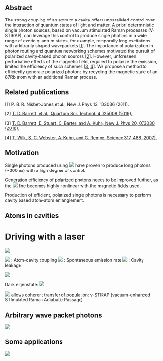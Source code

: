 ## Abstract

The strong coupling of an atom to a cavity offers unparalleled control over the interaction of quantum states of light and matter. A priori deterministic single photon sources, based on vacuum stimulated Raman processes (V-STIRAP), can leverage this control to produce single photons in a wide range of exotic quantum states, for example, temporally long excitations with arbitrarily shaped wavepackets [[1](https://iopscience.iop.org/article/10.1088/1367-2630/13/10/103036/pdf)]. The importance of polarization in photon routing and quantum networking schemes motivated the pursuit of polarized cavity-based photon sources [[2](https://iopscience.iop.org/article/10.1088/2058-9565/aafaba/pdf)]. However, unforeseen perturbative effects of the magnetic field, required to polarize the emission, limited the efficiency of such schemes [[3](https://iopscience.iop.org/article/10.1088/1367-2630/aad14e/pdf), [4](https://science.sciencemag.org/content/317/5837/488)]. We propose a method to efficiently generate polarized photons by recycling the magnetic state of an 87Rb atom with an additional Raman process. 

## Related publications

[1] [P. B. R. Nisbet-Jones et al., New J. Phys 13, 103036 (2011).](https://iopscience.iop.org/article/10.1088/1367-2630/13/10/103036/pdf)

[2] [T. D. Barrett, et al., Quantum Sci. Technol. 4 025008 (2019).](https://iopscience.iop.org/article/10.1088/2058-9565/aafaba/pdf)

[3] [T. D. Barrett, D. Stuart, O. Barter, and A. Kuhn, New J. Phys 20, 073030 (2018).](https://iopscience.iop.org/article/10.1088/1367-2630/aad14e/pdf)

[4] [T. Wilk, S. C. Webster, A. Kuhn, and G. Rempe, Science 317, 488 (2007).](https://science.sciencemag.org/content/317/5837/488)


## Motivation

Single photons produced using <img src="https://render.githubusercontent.com/render/math?math=^{87}\text{Rb}"> have proven to produce long photons (~300 ns) with a high degree of control. 

Generation efficiency of polarized photons needs to be improved further, as the <img src="https://render.githubusercontent.com/render/math?math=^{87}\text{Rb} D_2"> line becomes highly nonlinear with the magnetic fields used. 

Production of efficient, polarized single photons is necessary to perform cavity based atom-atom entanglement.

## Atoms in cavities
# Driving with a laser

![](https://firebasestorage.googleapis.com/v0/b/firescript-577a2.appspot.com/o/imgs%2Fapp%2FjuanraPhD%2FFuxYzlawtT.png?alt=media&token=0a7c9f70-7c63-4dfc-bc68-58ee992a667a)

<img src="https://render.githubusercontent.com/render/math?math=g_0"> :  Atom-cavity coupling
<img src="https://render.githubusercontent.com/render/math?math=\gamma"> : Spontaneous emission rate
<img src="https://render.githubusercontent.com/render/math?math=\kappa"> : Cavity leakage

![](https://firebasestorage.googleapis.com/v0/b/firescript-577a2.appspot.com/o/imgs%2Fapp%2FjuanraPhD%2FLvCS3sFJjA.png?alt=media&token=2f51dae3-484a-4b2d-8936-afb82247b229)

Dark eigenstate:
<img src="https://render.githubusercontent.com/render/math?math=\cos (\Theta)|u, 0\rangle-\sin (\Theta)|g, 1\rangle$, where $\tan (\Theta)=\Omega/2 g_{0}.">

<img src="https://render.githubusercontent.com/render/math?math=\Omega \left(t\right)">  allows coherent transfer of population:
v-STIRAP (vacuum-enhanced STImulated Raman Adiabatic Passage)

## Arbitrary wave packet photons

![](https://firebasestorage.googleapis.com/v0/b/firescript-577a2.appspot.com/o/imgs%2Fapp%2FjuanraPhD%2Fmhp1bHi94b.png?alt=media&token=54ad5138-c9ae-44c4-b264-c6c7818e7c3a)

## Some applications

![](https://firebasestorage.googleapis.com/v0/b/firescript-577a2.appspot.com/o/imgs%2Fapp%2FjuanraPhD%2FzMf0-l3e2E.png?alt=media&token=a6483e7b-94a2-4c81-8033-e1cf44ab8ea6)
